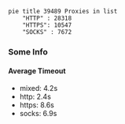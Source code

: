 
```mermaid
pie title 39489 Proxies in list
    "HTTP" : 28318
    "HTTPS": 10547
    "SOCKS" : 7672
```

### Some Info
#### Average Timeout

- mixed: 4.2s
- http: 2.4s
- https: 8.6s
- socks: 6.9s